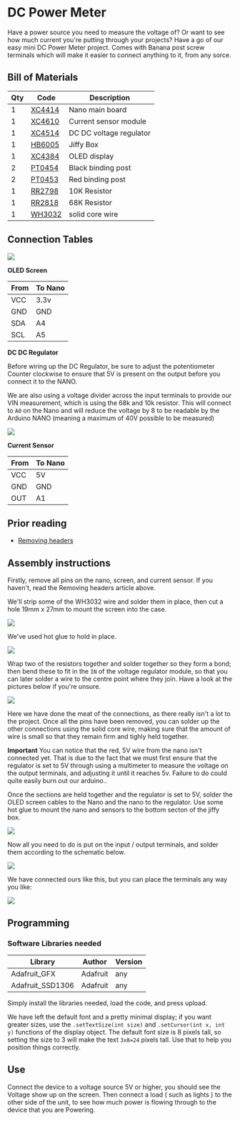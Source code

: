 # DC Power Meter

Have a power source you need to measure the voltage of? Or want to see how much current you're putting through your projects? Have a go of our easy mini DC Power Meter project. Comes with Banana post screw terminals which will make it easier to connect anything to it, from any sorce.									
## Bill of Materials

| Qty | Code | Description |
| --- | --- | ------ |
|  1 | [XC4414](https://jaycar.com.au/p/XC4414) | Nano main board
|  1 | [XC4610](https://jaycar.com.au/p/XC4610) | Current sensor module
|  1 | [XC4514](https://jaycar.com.au/p/XC4514) | DC DC voltage regulator
|  1 | [HB6005](https://jaycar.com.au/p/HB6005) | Jiffy Box
|  1 | [XC4384](https://jaycar.com.au/p/XC4384) | OLED display
|  2 | [PT0454](https://jaycar.com.au/p/PT0454) | Black binding post
|  2 | [PT0453](https://jaycar.com.au/p/PT0453) | Red binding post
|  1 | [RR2798](https://jaycar.com.au/p/RR2798) | 10K Resistor
|  1 | [RR2818](https://jaycar.com.au/p/RR2818) | 68K Resistor
|  1 | [WH3032](https://jaycar.com.au/p/WH3032) | solid core wire

## Connection Tables 

![](images/circuit.jpg)

**OLED Screen** 

| From | To Nano|
| --- | ---- |
| VCC | 3.3v | 
| GND |  GND |
| SDA |   A4 |  
| SCL |   A5 | 

**DC DC Regulator** 

Before wiring up the DC Regulator, be sure to adjust the potentiometer Counter clockwise to ensure that 5V is present on the output before you connect it to the NANO. 

We are also using a voltage divider across the input terminals to provide our VIN measurement, which is using the 68k and 10k resistor. This will connect to `A0` on the Nano and will reduce the voltage by 8 to be readable by the Arduino NANO (meaning a maximum of 40V possible to be measured)

![](images/regulatorDivider.png)

**Current Sensor**

| From | To Nano |
| --- | --- | 
| VCC | 5V |
| GND | GND |
| OUT | A1 | 

## Prior reading
* [Removing headers](https://www.jaycar.com.au/removing-headers)

## Assembly instructions 

Firstly, remove all pins on the nano, screen, and current sensor. If you haven't, read the Removing headers article above.

We'll strip some of the WH3032 wire and solder them in place, then cut a hole 19mm x 27mm to mount the screen into the case.

![](images/mountedScreen.jpg)

We've used hot glue to hold in place.

![](images/screenCables.jpg)


Wrap two of the resistors together and solder together so they form a bond; then bend these to fit in the `IN` of the voltage regulator module, so that you can later solder a wire to the centre point where they join. Have a look at the pictures below if you're unsure.

![](images/regulatorTest.jpg) 

Here we have done the meat of the connections, as there really isn't a lot to the project. Once all the pins have been removed, you can solder up the other connections using the solid core wire, making sure that the amount of wire is small so that they remain firm and tighly held together. 

**Important** You can notice that the red, 5V wire from the nano isn't connected yet. That is due to the fact that we must first ensure that the regulator is set to 5V through using a multimeter to measure the voltage on the output terminals, and adjusting it until it reaches 5v. Failure to do could quite easily burn out our arduino..

Once the sections are held together and the regulator is set to 5V, solder the OLED screen cables to the Nano and the nano to the regulator. Use some hot glue to mount the nano and sensors to the bottom secton of the jiffy box.

![](images/together.jpg)

Now all you need to do is put on the input / output terminals, and solder them according to the schematic below.

![](images/overview.png)

We have connected ours like this, but you can place the terminals any way you like: 

![](images/wire.jpg)

## Programming

### Software Libraries needed

| Library | Author | Version |
| ---- | ---- | ---- | 
| Adafruit_GFX | Adafruit | any |
| Adafruit_SSD1306 | Adafruit | any | 


Simply install the libraries needed, load the code, and press upload. 

We have left the default font and a pretty minimal display; if you want greater sizes, use the `.setTextSize(int size)` and `.setCursor(int x, int y)` functions of the display object. The default font size is 8 pixels tall, so setting the size to 3 will make the text `3x8=24` pixels tall. Use that to help you position things correctly.

## Use

Connect the device to a voltage source 5V or higher, you should see the Voltage show up on the screen. Then connect a load ( such as lights ) to the other side of the unit, to see how much power is flowing through to the device that you are Powering. 

